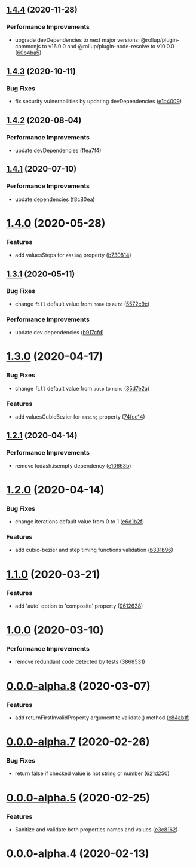## [1.4.4](https://github.com/webanimate/waapi-timing-properties/compare/v1.4.3...v1.4.4) (2020-11-28)

### Performance Improvements

- upgrade devDependencies to next major versions: @rollup/plugin-commonjs to v16.0.0 and @rollup/plugin-node-resolve to v10.0.0 ([60b4ba5](https://github.com/webanimate/waapi-timing-properties/commit/60b4ba59a8dba270d2245bc6e45b872ff582b725))

## [1.4.3](https://github.com/webanimate/waapi-timing-properties/compare/v1.4.2...v1.4.3) (2020-10-11)

### Bug Fixes

- fix security vulnerabilities by updating devDependencies ([e1b4009](https://github.com/webanimate/waapi-timing-properties/commit/e1b4009105a5bc039edbfcd5da8bf9697359d9d5))

## [1.4.2](https://github.com/webanimate/waapi-timing-properties/compare/v1.4.1...v1.4.2) (2020-08-04)

### Performance Improvements

- update devDependencies ([ffea7f4](https://github.com/webanimate/waapi-timing-properties/commit/ffea7f4a3a3e16f5cbc88fc184fb96bfdbdb2372))

## [1.4.1](https://github.com/webanimate/waapi-timing-properties/compare/v1.4.0...v1.4.1) (2020-07-10)

### Performance Improvements

- update dependencies ([f8c80ea](https://github.com/webanimate/waapi-timing-properties/commit/f8c80eab453ddbdfd37f099ae06c91a86cb2b5b0))

# [1.4.0](https://github.com/webanimate/waapi-timing-properties/compare/v1.3.1...v1.4.0) (2020-05-28)

### Features

- add valuesSteps for `easing` property ([b730814](https://github.com/webanimate/waapi-timing-properties/commit/b730814f95aa4fa2730a2d1979cb383aef7de52d))

## [1.3.1](https://github.com/webanimate/waapi-timing-properties/compare/v1.3.0...v1.3.1) (2020-05-11)

### Bug Fixes

- change `fill` default value from `none` to `auto` ([5572c9c](https://github.com/webanimate/waapi-timing-properties/commit/5572c9c2f3040d00d1c18c5470cf9c4eb14485ec))

### Performance Improvements

- update dev dependencies ([b917cfd](https://github.com/webanimate/waapi-timing-properties/commit/b917cfd8b8afd5859e28fedee142f21a789dda94))

# [1.3.0](https://github.com/webanimate/waapi-timing-properties/compare/v1.2.1...v1.3.0) (2020-04-17)

### Bug Fixes

- change `fill` default value from `auto` to `none` ([35d7e2a](https://github.com/webanimate/waapi-timing-properties/commit/35d7e2a118f402a5000c31c4e410ba93380dac31))

### Features

- add valuesCubicBezier for `easing` property ([74fce14](https://github.com/webanimate/waapi-timing-properties/commit/74fce14155683a3d06cde240c412f3ea7b4fd0a1))

## [1.2.1](https://github.com/webanimate/waapi-timing-properties/compare/v1.2.0...v1.2.1) (2020-04-14)

### Performance Improvements

- remove lodash.isempty dependency ([e10663b](https://github.com/webanimate/waapi-timing-properties/commit/e10663b7ee76d5219dd960080276a67ad402f0b2))

# [1.2.0](https://github.com/webanimate/waapi-timing-properties/compare/v1.1.0...v1.2.0) (2020-04-14)

### Bug Fixes

- change iterations default value from 0 to 1 ([e6d1b2f](https://github.com/webanimate/waapi-timing-properties/commit/e6d1b2f1693dea4944955185a7700afac99ea499))

### Features

- add cubic-bezier and step timing functions validation ([b331b96](https://github.com/webanimate/waapi-timing-properties/commit/b331b96e8ad5aac284bb1c72b447a03c10a15fe4))

# [1.1.0](https://github.com/webanimate/waapi-timing-properties/compare/v1.0.0...v1.1.0) (2020-03-21)

### Features

- add 'auto' option to 'composite' property ([0612638](https://github.com/webanimate/waapi-timing-properties/commit/061263864b81f4fe59f06b40589c5161f97734fa))

# [1.0.0](https://github.com/webanimate/waapi-timing-properties/compare/v0.0.0-alpha.8...v1.0.0) (2020-03-10)

### Performance Improvements

- remove redundant code detected by tests ([3868531](https://github.com/webanimate/waapi-timing-properties/commit/3868531fdac69c72b3285df9968f9b18f9cd4184))

# [0.0.0-alpha.8](https://github.com/webanimate/waapi-timing-properties/compare/v0.0.0-alpha.7...v0.0.0-alpha.8) (2020-03-07)

### Features

- add returnFirstInvalidProperty argument to validate() method ([c84ab1f](https://github.com/webanimate/waapi-timing-properties/commit/c84ab1f8c3177bc8f76b4c22ec527377b211bb9b))

# [0.0.0-alpha.7](https://github.com/webanimate/waapi-timing-properties/compare/v0.0.0-alpha.5...v0.0.0-alpha.7) (2020-02-26)

### Bug Fixes

- return false if checked value is not string or number ([621d250](https://github.com/webanimate/waapi-timing-properties/commit/621d250be856f027b455e16e30cf48223cb7f1be))

# [0.0.0-alpha.5](https://github.com/webanimate/waapi-timing-properties/compare/v0.0.0-alpha.4...v0.0.0-alpha.5) (2020-02-25)

### Features

- Sanitize and validate both properties names and values ([e3c8162](https://github.com/webanimate/waapi-timing-properties/commit/e3c8162af17e1d64af8b94a84a258ba2d38fb844))

# 0.0.0-alpha.4 (2020-02-13)
